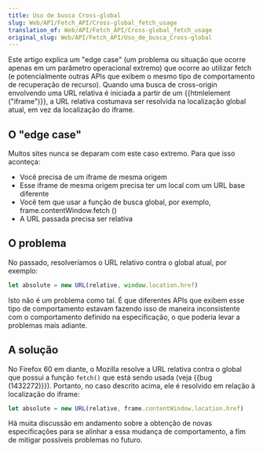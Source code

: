 ```yaml
---
title: Uso de busca Cross-global
slug: Web/API/Fetch_API/Cross-global_fetch_usage
translation_of: Web/API/Fetch_API/Cross-global_fetch_usage
original_slug: Web/API/Fetch_API/Uso_de_busca_Cross-global
---
```

Este artigo explica um "edge case" (um problema ou situação que ocorre apenas em um parâmetro operacional extremo) que ocorre ao utilizar fetch (e potencialmente outras APIs que exibem o mesmo tipo de comportamento de recuperação de recurso). Quando uma busca de cross-origin envolvendo uma URL relativa é iniciada a partir de um {{htmlelement ("iframe")}}, a URL relativa costumava ser resolvida na localização global atual, em vez da localização do iframe.

## O "edge case"

Muitos sites nunca se deparam com este caso extremo. Para que isso aconteça:

- Você precisa de um iframe de mesma origem
- Esse iframe de mesma origem precisa ter um local com um URL base diferente
- Você tem que usar a função de busca global, por exemplo, frame.contentWindow\.fetch ()
- A URL passada precisa ser relativa

## O problema

No passado, resolveríamos o URL relativo contra o global atual, por exemplo:

```js
let absolute = new URL(relative, window.location.href)
```

Isto não é um problema como tal. É que diferentes APIs que exibem esse tipo de comportamento estavam fazendo isso de maneira inconsistente com o comportamento definido na especificação, o que poderia levar a problemas mais adiante.

## A solução

No Firefox 60 em diante, o Mozilla resolve a URL relativa contra o global que possui a função `fetch()` que está sendo usada (veja {{bug (1432272)}}). Portanto, no caso descrito acima, ele é resolvido em relação à localização do iframe:

```js
let absolute = new URL(relative, frame.contentWindow.location.href)
```

Há muita discussão em andamento sobre a obtenção de novas especificações para se alinhar a essa mudança de comportamento, a fim de mitigar possíveis problemas no futuro.
